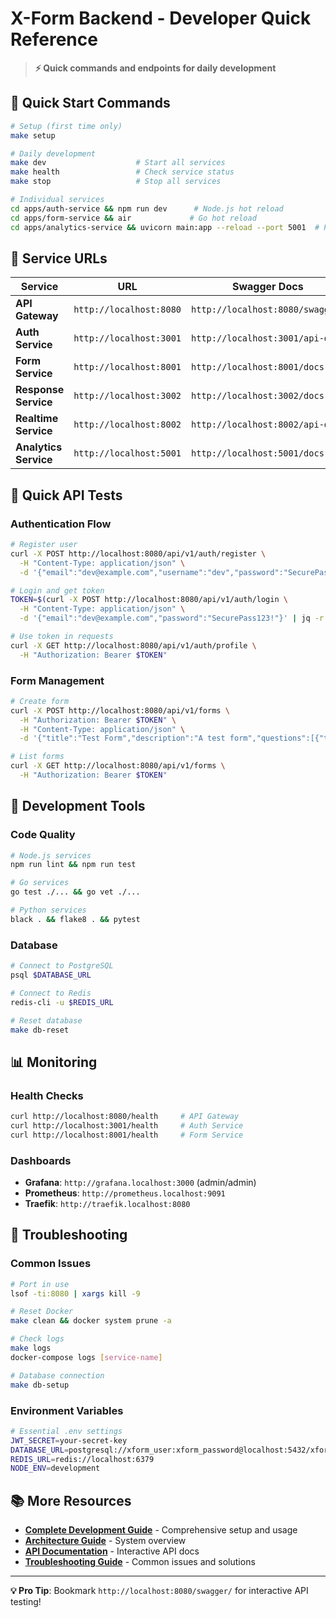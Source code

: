 # X-Form Backend - Developer Quick Reference

> **⚡ Quick commands and endpoints for daily development**

## 🚀 Quick Start Commands

```bash
# Setup (first time only)
make setup

# Daily development
make dev                    # Start all services
make health                 # Check service status
make stop                   # Stop all services

# Individual services
cd apps/auth-service && npm run dev      # Node.js hot reload
cd apps/form-service && air             # Go hot reload  
cd apps/analytics-service && uvicorn main:app --reload --port 5001  # Python
```

## 🔗 Service URLs

| Service | URL | Swagger Docs |
|---------|-----|--------------|
| **API Gateway** | `http://localhost:8080` | `http://localhost:8080/swagger/` |
| **Auth Service** | `http://localhost:3001` | `http://localhost:3001/api-docs` |
| **Form Service** | `http://localhost:8001` | `http://localhost:8001/docs` |
| **Response Service** | `http://localhost:3002` | `http://localhost:3002/docs` |
| **Realtime Service** | `http://localhost:8002` | `http://localhost:8002/api-docs` |
| **Analytics Service** | `http://localhost:5001` | `http://localhost:5001/docs` |

## 🧪 Quick API Tests

### Authentication Flow
```bash
# Register user
curl -X POST http://localhost:8080/api/v1/auth/register \
  -H "Content-Type: application/json" \
  -d '{"email":"dev@example.com","username":"dev","password":"SecurePass123!","firstName":"Dev","lastName":"User"}'

# Login and get token
TOKEN=$(curl -X POST http://localhost:8080/api/v1/auth/login \
  -H "Content-Type: application/json" \
  -d '{"email":"dev@example.com","password":"SecurePass123!"}' | jq -r '.token')

# Use token in requests
curl -X GET http://localhost:8080/api/v1/auth/profile \
  -H "Authorization: Bearer $TOKEN"
```

### Form Management
```bash
# Create form
curl -X POST http://localhost:8080/api/v1/forms \
  -H "Authorization: Bearer $TOKEN" \
  -H "Content-Type: application/json" \
  -d '{"title":"Test Form","description":"A test form","questions":[{"type":"text","title":"Your name?","required":true}]}'

# List forms
curl -X GET http://localhost:8080/api/v1/forms \
  -H "Authorization: Bearer $TOKEN"
```

## 🔧 Development Tools

### Code Quality
```bash
# Node.js services
npm run lint && npm run test

# Go services  
go test ./... && go vet ./...

# Python services
black . && flake8 . && pytest
```

### Database
```bash
# Connect to PostgreSQL
psql $DATABASE_URL

# Connect to Redis
redis-cli -u $REDIS_URL

# Reset database
make db-reset
```

## 📊 Monitoring

### Health Checks
```bash
curl http://localhost:8080/health     # API Gateway
curl http://localhost:3001/health     # Auth Service
curl http://localhost:8001/health     # Form Service
```

### Dashboards
- **Grafana**: `http://grafana.localhost:3000` (admin/admin)
- **Prometheus**: `http://prometheus.localhost:9091`
- **Traefik**: `http://traefik.localhost:8080`

## 🐛 Troubleshooting

### Common Issues
```bash
# Port in use
lsof -ti:8080 | xargs kill -9

# Reset Docker
make clean && docker system prune -a

# Check logs
make logs
docker-compose logs [service-name]

# Database connection
make db-setup
```

### Environment Variables
```bash
# Essential .env settings
JWT_SECRET=your-secret-key
DATABASE_URL=postgresql://xform_user:xform_password@localhost:5432/xform_db
REDIS_URL=redis://localhost:6379
NODE_ENV=development
```

## 📚 More Resources

- **[Complete Development Guide](LOCAL_DEVELOPMENT_COMPLETE_GUIDE.md)** - Comprehensive setup and usage
- **[Architecture Guide](../architecture/ARCHITECTURE_V2.md)** - System overview
- **[API Documentation](http://localhost:8080/swagger/)** - Interactive API docs
- **[Troubleshooting Guide](LOCAL_DEVELOPMENT_COMPLETE_GUIDE.md#-troubleshooting)** - Common issues and solutions

---

**💡 Pro Tip**: Bookmark `http://localhost:8080/swagger/` for interactive API testing!
